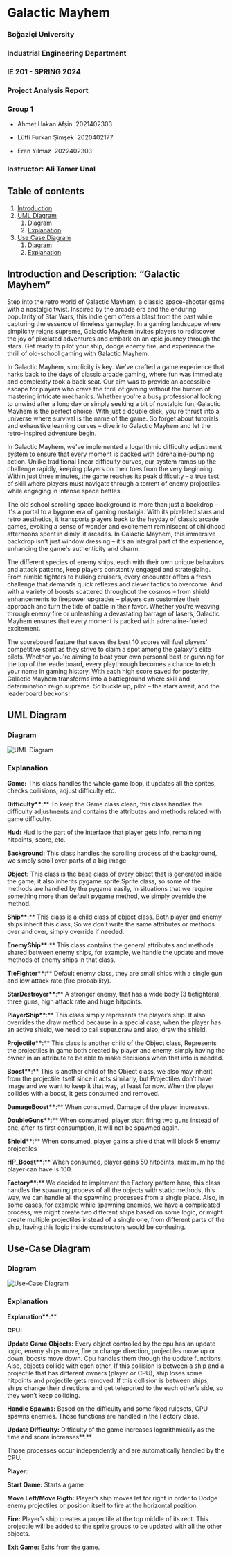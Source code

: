 # Galactic Mayhem

### Boğaziçi University

### Industrial Engineering Department

### IE 201 - SPRING 2024

### Project Analysis Report

### Group 1

- Ahmet Hakan Afşin  2021402303

- Lütfi Furkan Şimşek  2020402177

- Eren Yılmaz  2022402303

### Instructor: Ali Tamer Unal

## Table of contents

1. [Introduction](#introduction)
2. [UML Diagram](#uml_diagram)
   1. [Diagram](#uml_diagram_diagram)
   2. [Explanation](#uml_diagram_explanation)
3. [Use Case Diagram](#use_case_diagram)
   1. [Diagram](#use_case_diagram_diagram)
   2. [Explanation](#use_case_diagram_explanation)

## Introduction and Description: “Galactic Mayhem” <a name="introduction"></a>

Step into the retro world of Galactic Mayhem, a classic space-shooter game with a nostalgic twist. Inspired by the arcade era and the enduring popularity of Star Wars, this indie gem offers a blast from the past while capturing the essence of timeless gameplay. In a gaming landscape where simplicity reigns supreme, Galactic Mayhem invites players to rediscover the joy of pixelated adventures and embark on an epic journey through the stars. Get ready to pilot your ship, dodge enemy fire, and experience the thrill of old-school gaming with Galactic Mayhem.

In Galactic Mayhem, simplicity is key. We've crafted a game experience that harks back to the days of classic arcade gaming, where fun was immediate and complexity took a back seat. Our aim was to provide an accessible escape for players who crave the thrill of gaming without the burden of mastering intricate mechanics. Whether you're a busy professional looking to unwind after a long day or simply seeking a bit of nostalgic fun, Galactic Mayhem is the perfect choice. With just a double click, you're thrust into a universe where survival is the name of the game. So forget about tutorials and exhaustive learning curves – dive into Galactic Mayhem and let the retro-inspired adventure begin.

In Galactic Mayhem, we've implemented a logarithmic difficulty adjustment system to ensure that every moment is packed with adrenaline-pumping action. Unlike traditional linear difficulty curves, our system ramps up the challenge rapidly, keeping players on their toes from the very beginning. Within just three minutes, the game reaches its peak difficulty – a true test of skill where players must navigate through a torrent of enemy projectiles while engaging in intense space battles.

The old school scrolling space background is more than just a backdrop – it's a portal to a bygone era of gaming nostalgia. With its pixelated stars and retro aesthetics, it transports players back to the heyday of classic arcade games, evoking a sense of wonder and excitement reminiscent of childhood afternoons spent in dimly lit arcades. In Galactic Mayhem, this immersive backdrop isn't just window dressing – it's an integral part of the experience, enhancing the game's authenticity and charm.

The different species of enemy ships, each with their own unique behaviors and attack patterns, keep players constantly engaged and strategizing. From nimble fighters to hulking cruisers, every encounter offers a fresh challenge that demands quick reflexes and clever tactics to overcome. And with a variety of boosts scattered throughout the cosmos – from shield enhancements to firepower upgrades – players can customize their approach and turn the tide of battle in their favor. Whether you're weaving through enemy fire or unleashing a devastating barrage of lasers, Galactic Mayhem ensures that every moment is packed with adrenaline-fueled excitement.

The scoreboard feature that saves the best 10 scores will fuel players' competitive spirit as they strive to claim a spot among the galaxy's elite pilots. Whether you're aiming to beat your own personal best or gunning for the top of the leaderboard, every playthrough becomes a chance to etch your name in gaming history. With each high score saved for posterity, Galactic Mayhem transforms into a battleground where skill and determination reign supreme. So buckle up, pilot – the stars await, and the leaderboard beckons!

## UML Diagram <a name="uml_diagram"></a>

### Diagram <a name="uml_diagram_diagram"></a>

![UML Diagram](files/UML%20Diagram.png "UML Diagram")

### Explanation <a name="uml_diagram_explanation"></a>

**Game:** This class handles the whole game loop, it updates all the sprites, checks collisions, adjust difficulty etc.

**Difficulty\*\***:\*\* To keep the Game class clean, this class handles the difficulty adjustments and contains the attributes and methods related with game difficulty.

**Hud:** Hud is the part of the interface that player gets info, remaining hitpoints, score, etc.

**Background:** This class handles the scrolling process of the background, we simply scroll over parts of a big image

**Object:** This class is the base class of every object that is generated inside the game, it also inherits pygame.sprite.Sprite class, so some of the methods are handled by the pygame easily, In situations that we require something more than default pygame method, we simply override the method.

**Ship\*\***:\*\* This class is a child class of object class. Both player and enemy ships inherit this class, So we don’t write the same attributes or methods over and over, simply override if needed.

**EnemyShip\*\***:\*\* This class contains the general attributes and methods shared between enemy ships, for example, we handle the update and move methods of enemy ships in that class.

**TieFighter\*\***:\*\* Default enemy class, they are small ships with a single gun and low attack rate (fire probability).

**StarDestroyer\*\***:\*\* A stronger enemy, that has a wide body (3 tiefighters), three guns, high attack rate and huge hitpoints.

**PlayerShip\*\***:\*\* This class simply represents the player’s ship. It also overrides the draw method because in a special case, when the player has an active shield, we need to call super.draw and also, draw the shield.

**Projectile\*\***:\*\* This class is another child of the Object class, Represents the projectiles in game both created by player and enemy, simply having the owner in an attribute to be able to make decisions when that info is needed.

**Boost\*\***:\*\* This is another child of the Object class, we also may inherit from the projectile itself since it acts similarly, but Projectiles don’t have image and we want to keep it that way, at least for now. When the player collides with a boost, it gets consumed and removed.

**DamageBoost\*\***:\*\* When consumed, Damage of the player increases.

**DoubleGuns\*\***:\*\* When consumed, player start firing two guns instead of one, after its first consumption, it will not be spawned again.

**Shield\*\***:\*\* When consumed, player gains a shield that will block 5 enemy projectiles

**HP_Boost\*\***:\*\* When consumed, player gains 50 hitpoints, maximum hp the player can have is 100.

**Factory\*\***:\*\* We decided to implement the Factory pattern here, this class handles the spawning process of all the objects with static methods, this way, we can handle all the spawning processes from a single place. Also, in some cases, for example while spawning enemies, we have a complicated process, we might create two different ships based on some logic, or might create multiple projectiles instead of a single one, from different parts of the ship, having this logic inside constructors would be confusing.

## Use-Case Diagram <a name="use_case_diagram"></a>

### Diagram <a name="use_case_diagram_diagram"></a>

![Use-Case Diagram](files/Use-Case%20Diagram.png "Use-Case Diagram")

### Explanation <a name="use_case_diagram_explanation"></a>

**Explanation\*\***:\*\*

**CPU:**

**Update Game Objects:** Every object controlled by the cpu has an update logic, enemy ships move, fire or change direction, projectiles move up or down, boosts move down. Cpu handles them through the update functions. Also, objects collide with each other, If this collision is between a ship and a projectile that has different owners (player or CPU), ship loses some hitpoints and projectile gets removed. If this collision is between ships, ships change their directions and get teleported to the each other’s side, so they won’t keep colliding.

**Handle** **Spawns:** Based on the difficulty and some fixed rulesets, CPU spawns enemies. Those functions are handled in the Factory class.

**Update Difficulty:** Difficulty of the game increases logarithmically as the time and score increases**.**

Those processes occur independently and are automatically handled by the CPU.

**Player:**

**Start Game:** Starts a game

**Move** **Left/Move Rigth:** Player’s ship moves lef tor right in order to Dodge enemy projectiles or position itself to fire at the horizontal pozition.

**Fire:** Player’s ship creates a projectile at the top middle of its rect. This projectile will be added to the sprite groups to be updated with all the other objects.

**Exit** **Game:** Exits from the game.
